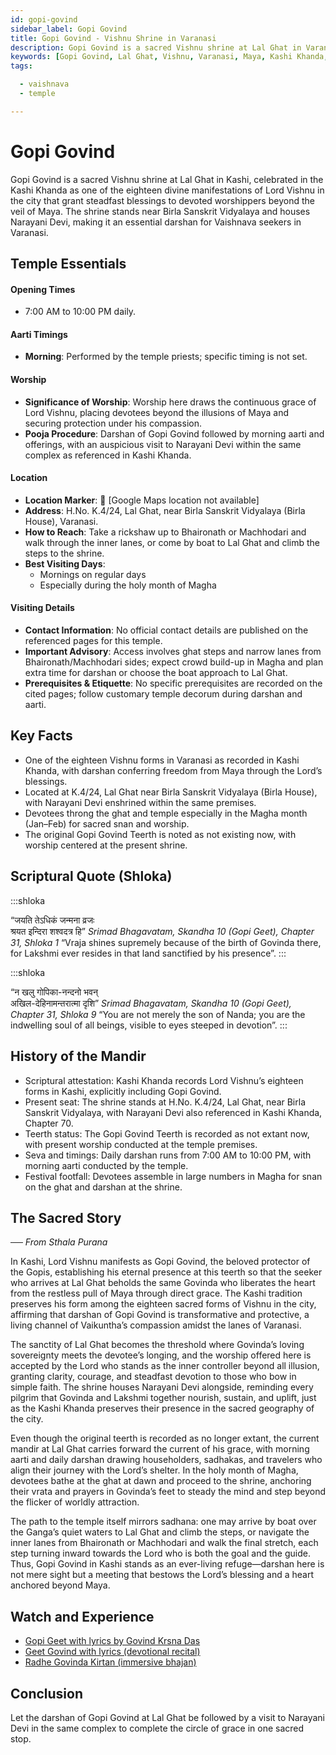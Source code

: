 ```yaml
---
id: gopi-govind
sidebar_label: Gopi Govind
title: Gopi Govind - Vishnu Shrine in Varanasi
description: Gopi Govind is a sacred Vishnu shrine at Lal Ghat in Varanasi, one of the eighteen divine forms of Lord Vishnu that grant blessings beyond Maya.
keywords: [Gopi Govind, Lal Ghat, Vishnu, Varanasi, Maya, Kashi Khanda, Narayani Devi, Magha]
tags:

  - vaishnava
  - temple

---
```


# Gopi Govind

Gopi Govind is a sacred Vishnu shrine at Lal Ghat in Kashi, celebrated in the Kashi Khanda as one of the eighteen divine manifestations of Lord Vishnu in the city that grant steadfast blessings to devoted worshippers beyond the veil of Maya. The shrine stands near Birla Sanskrit Vidyalaya and houses Narayani Devi, making it an essential darshan for Vaishnava seekers in Varanasi.

## Temple Essentials

#### Opening Times
* 7:00 AM to 10:00 PM daily.

#### Aarti Timings
* **Morning**: Performed by the temple priests; specific timing is not set.

#### Worship
* **Significance of Worship**: Worship here draws the continuous grace of Lord Vishnu, placing devotees beyond the illusions of Maya and securing protection under his compassion.
* **Pooja Procedure**: Darshan of Gopi Govind followed by morning aarti and offerings, with an auspicious visit to Narayani Devi within the same complex as referenced in Kashi Khanda.

#### Location
* **Location Marker**: 📍 [Google Maps location not available]
* **Address**: H.No. K.4/24, Lal Ghat, near Birla Sanskrit Vidyalaya (Birla House), Varanasi.
* **How to Reach**: Take a rickshaw up to Bhaironath or Machhodari and walk through the inner lanes, or come by boat to Lal Ghat and climb the steps to the shrine.
* **Best Visiting Days**:
  - Mornings on regular days
  - Especially during the holy month of Magha

#### Visiting Details
* **Contact Information**: No official contact details are published on the referenced pages for this temple.
* **Important Advisory**: Access involves ghat steps and narrow lanes from Bhaironath/Machhodari sides; expect crowd build-up in Magha and plan extra time for darshan or choose the boat approach to Lal Ghat.
* **Prerequisites & Etiquette**: No specific prerequisites are recorded on the cited pages; follow customary temple decorum during darshan and aarti.

## Key Facts

* One of the eighteen Vishnu forms in Varanasi as recorded in Kashi Khanda, with darshan conferring freedom from Maya through the Lord’s blessings.
* Located at K.4/24, Lal Ghat near Birla Sanskrit Vidyalaya (Birla House), with Narayani Devi enshrined within the same premises.
* Devotees throng the ghat and temple especially in the Magha month (Jan–Feb) for sacred snan and worship.
* The original Gopi Govind Teerth is noted as not existing now, with worship centered at the present shrine.

## Scriptural Quote (Shloka)

:::shloka

<Verse>
“जयति तेऽधिकं जन्मना व्रजः <br/>
श्रयत इन्दिरा शश्वदत्र हि”
</Verse>

<Source>
<em> Srimad Bhagavatam, Skandha 10 (Gopi Geet), Chapter 31, Shloka 1 </em>
</Source>

<Translation>
“Vraja shines supremely because of the birth of Govinda there, for Lakshmi ever resides in that land sanctified by his presence”.
</Translation>
:::

:::shloka

<Verse>
“न खलु गोपिका-नन्दनो भवन् <br/>
अखिल-देहिनामन्तरात्मा दृशि”
</Verse>

<Source>
<em> Srimad Bhagavatam, Skandha 10 (Gopi Geet), Chapter 31, Shloka 9 </em>
</Source>

<Translation>
“You are not merely the son of Nanda; you are the indwelling soul of all beings, visible to eyes steeped in devotion”.
</Translation>
:::

## History of the Mandir

* Scriptural attestation: Kashi Khanda records Lord Vishnu’s eighteen forms in Kashi, explicitly including Gopi Govind.
* Present seat: The shrine stands at H.No. K.4/24, Lal Ghat, near Birla Sanskrit Vidyalaya, with Narayani Devi also referenced in Kashi Khanda, Chapter 70.
* Teerth status: The Gopi Govind Teerth is recorded as not extant now, with present worship conducted at the temple premises.
* Seva and timings: Daily darshan runs from 7:00 AM to 10:00 PM, with morning aarti conducted by the temple.
* Festival footfall: Devotees assemble in large numbers in Magha for snan on the ghat and darshan at the shrine.

## The Sacred Story

_── From Sthala Purana_

In Kashi, Lord Vishnu manifests as Gopi Govind, the beloved protector of the Gopis, establishing his eternal presence at this teerth so that the seeker who arrives at Lal Ghat beholds the same Govinda who liberates the heart from the restless pull of Maya through direct grace. The Kashi tradition preserves his form among the eighteen sacred forms of Vishnu in the city, affirming that darshan of Gopi Govind is transformative and protective, a living channel of Vaikuntha’s compassion amidst the lanes of Varanasi.

The sanctity of Lal Ghat becomes the threshold where Govinda’s loving sovereignty meets the devotee’s longing, and the worship offered here is accepted by the Lord who stands as the inner controller beyond all illusion, granting clarity, courage, and steadfast devotion to those who bow in simple faith. The shrine houses Narayani Devi alongside, reminding every pilgrim that Govinda and Lakshmi together nourish, sustain, and uplift, just as the Kashi Khanda preserves their presence in the sacred geography of the city.

Even though the original teerth is recorded as no longer extant, the current mandir at Lal Ghat carries forward the current of his grace, with morning aarti and daily darshan drawing householders, sadhakas, and travelers who align their journey with the Lord’s shelter. In the holy month of Magha, devotees bathe at the ghat at dawn and proceed to the shrine, anchoring their vrata and prayers in Govinda’s feet to steady the mind and step beyond the flicker of worldly attraction.

The path to the temple itself mirrors sadhana: one may arrive by boat over the Ganga’s quiet waters to Lal Ghat and climb the steps, or navigate the inner lanes from Bhaironath or Machhodari and walk the final stretch, each step turning inward towards the Lord who is both the goal and the guide. Thus, Gopi Govind in Kashi stands as an ever-living refuge—darshan here is not mere sight but a meeting that bestows the Lord’s blessing and a heart anchored beyond Maya.

## Watch and Experience

* [Gopi Geet with lyrics by Govind Krsna Das](https://www.youtube.com/watch?v=ng5Uf9gu_zM)
* [Geet Govind with lyrics (devotional recital)](https://www.youtube.com/watch?v=8TEnQKs2pdo)
* [Radhe Govinda Kirtan (immersive bhajan)](https://www.youtube.com/watch?v=vw7mFNsVeY8)

## Conclusion

Let the darshan of Gopi Govind at Lal Ghat be followed by a visit to Narayani Devi in the same complex to complete the circle of grace in one sacred stop.